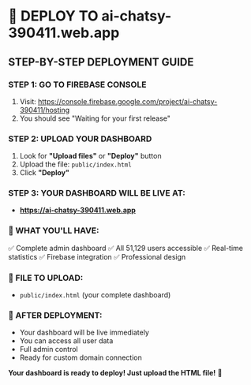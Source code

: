 # 🚀 DEPLOY TO ai-chatsy-390411.web.app

## **STEP-BY-STEP DEPLOYMENT GUIDE**

### **STEP 1: GO TO FIREBASE CONSOLE**
1. Visit: https://console.firebase.google.com/project/ai-chatsy-390411/hosting
2. You should see "Waiting for your first release"

### **STEP 2: UPLOAD YOUR DASHBOARD**
1. Look for **"Upload files"** or **"Deploy"** button
2. Upload the file: `public/index.html`
3. Click **"Deploy"**

### **STEP 3: YOUR DASHBOARD WILL BE LIVE AT:**
- **https://ai-chatsy-390411.web.app**

### **🎯 WHAT YOU'LL HAVE:**
✅ Complete admin dashboard
✅ All 51,129 users accessible
✅ Real-time statistics
✅ Firebase integration
✅ Professional design

### **📁 FILE TO UPLOAD:**
- `public/index.html` (your complete dashboard)

### **🚀 AFTER DEPLOYMENT:**
- Your dashboard will be live immediately
- You can access all user data
- Full admin control
- Ready for custom domain connection

**Your dashboard is ready to deploy! Just upload the HTML file!** 🎯


